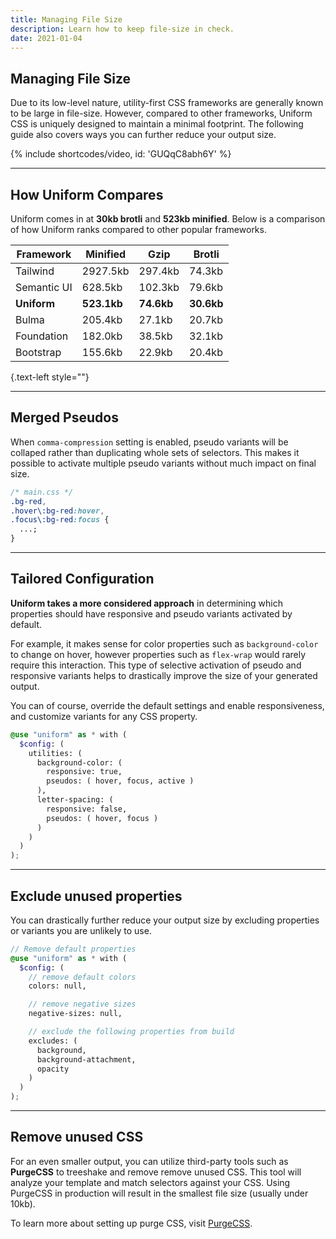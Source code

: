 ```yaml
---
title: Managing File Size
description: Learn how to keep file-size in check.
date: 2021-01-04
---
```


## Managing File Size

Due to its low-level nature, utility-first CSS frameworks are generally known to be large in file-size. However, compared to other frameworks, Uniform CSS is uniquely designed to maintain a minimal footprint. The following guide also covers ways you can further reduce your output size.

{% include shortcodes/video, id: 'GUQqC8abh6Y' %}

---

## How Uniform Compares

Uniform comes in at **30kb brotli** and **523kb minified**. Below is a comparison of how Uniform ranks compared to other popular frameworks.

| Framework | Minified | Gzip | Brotli |
| -| - | - | - |
| Tailwind | 2927.5kb | 297.4kb | 74.3kb |
| Semantic UI | 628.5kb | 102.3kb | 79.6kb |
| **Uniform** | **523.1kb** | **74.6kb** | **30.6kb** |
| Bulma | 205.4kb | 27.1kb | 20.7kb |
| Foundation | 182.0kb | 38.5kb | 32.1kb |
| Bootstrap | 155.6kb | 22.9kb | 20.4kb |

{.text-left style=""}

---

## Merged Pseudos

When `comma-compression` setting is enabled, pseudo variants will be collaped rather than duplicating whole sets of selectors. This makes it possible to activate multiple pseudo variants without much impact on final size.

```css
/* main.css */
.bg-red,
.hover\:bg-red:hover,
.focus\:bg-red:focus {
  ...;
}
```

---

## Tailored Configuration

**Uniform takes a more considered approach** in determining which properties should have responsive and pseudo variants activated by default. 

For example, it makes sense for color properties such as `background-color` to change on hover, however properties such as `flex-wrap` would rarely require this interaction. This type of selective activation of pseudo and responsive variants helps to drastically improve the size of your generated output.

You can of course, override the default settings and enable responsiveness, and customize variants for any CSS property.

```scss
@use "uniform" as * with (
  $config: (
    utilities: (
      background-color: (
        responsive: true,
        pseudos: ( hover, focus, active )
      ),
      letter-spacing: (
        responsive: false,
        pseudos: ( hover, focus )
      )
    )
  )
);
```

---

## Exclude unused properties

You can drastically further reduce your output size by excluding properties or variants you are unlikely to use.

```scss
// Remove default properties
@use "uniform" as * with (
  $config: (
    // remove default colors
    colors: null,

    // remove negative sizes
    negative-sizes: null,

    // exclude the following properties from build
    excludes: (
      background,
      background-attachment,
      opacity
    )
  )
);
```

---

## Remove unused CSS

For an even smaller output, you can utilize third-party tools such as **PurgeCSS** to treeshake and remove remove unused CSS. This tool will analyze your template and match selectors against your CSS. Using PurgeCSS in production will result in the smallest file size (usually under 10kb).

To learn more about setting up purge CSS, visit [PurgeCSS]("https://purgecss.com/").
